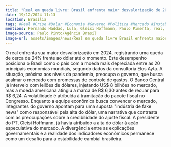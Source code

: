 ```yaml
---
title: "Real em queda livre: Brasil enfrenta maior desvalorização de 2024"
date: 19/12/2024 11:13
location: Brasília
tags: #Real #Crise #Dolar #Economia #Governo #Política #Mercado #InstabilidadeCambial #Brasil #Inflação #abc360noticias
mentions: Fernando Haddad, Lula, Gleisi Hoffmann, Paulo Pimenta, real, dólar, Banco Central, Elos Ayta, PT,  peso mexicano, lira turca, rublo, won sul-coreano, coroa norueguesa, dólar neozelandês, iene, dólar canadense, coroa sueca, dólar australiano, franco suíço, euro, coroa dinamarquesa, iuan, dólar de Singapura, rúpia, libra esterlina, dólar de Hong Kong, rand sul-africano.
image-source: Paulo Pinto/Agência Brasil
image-url: assets/images/news/Real em queda livre Brasil enfrenta maior desvalorização de 2024.jpg
---
```


O real enfrenta sua maior desvalorização em 2024,  registrando uma queda de cerca de 24% frente ao dólar até o momento.  Este desempenho posiciona o Brasil como o país com a moeda mais depreciada entre as 20 principais economias mundiais, segundo dados da consultoria Elos Ayta.  A situação, próxima aos níveis da pandemia, preocupa o governo, que busca acalmar o mercado com promessas de controle de gastos.  O Banco Central já interveio com leilões de dólares, injetando US$ 8 bilhões no mercado,  mas a moeda americana atingiu a marca de R$ 6,30 antes de recuar para R$ 6,24.  A volatilidade é atribuída à tramitação do pacote fiscal no Congresso.  Enquanto a equipe econômica busca convencer o mercado,  integrantes do governo apontam para uma suposta "indústria de fake news" como responsável pela alta do dólar, uma narrativa que contrasta com as preocupações sobre a credibilidade do ajuste fiscal.  A presidente do PT, Gleisi Hoffmann, já havia atribuído a alta do dólar à ação especulativa do mercado. A divergência entre as explicações governamentais e a realidade dos indicadores econômicos permanece como um desafio para a estabilidade cambial brasileira.
